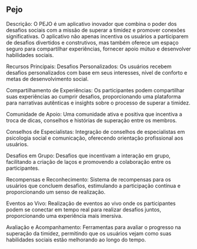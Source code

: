 ## Pejo
Descrição:
O PEJO é um aplicativo inovador que combina o poder dos desafios sociais com a missão de superar a timidez e promover conexões significativas. O aplicativo não apenas incentiva os usuários a participarem de desafios divertidos e construtivos, mas também oferece um espaço seguro para compartilhar experiências, fornecer apoio mútuo e desenvolver habilidades sociais.
 
Recursos Principais:
Desafios Personalizados: Os usuários recebem desafios personalizados com base em seus interesses, nível de conforto e metas de desenvolvimento social.

Compartilhamento de Experiências: Os participantes podem compartilhar suas experiências ao cumprir desafios, proporcionando uma plataforma para narrativas autênticas e insights sobre o processo de superar a timidez.

Comunidade de Apoio: Uma comunidade ativa e positiva que incentiva a troca de dicas, conselhos e histórias de superação entre os membros.

Conselhos de Especialistas: Integração de conselhos de especialistas em psicologia social e comunicação, oferecendo orientação profissional aos usuários.

Desafios em Grupo: Desafios que incentivam a interação em grupo, facilitando a criação de laços e promovendo a colaboração entre os participantes.

Recompensas e Reconhecimento: Sistema de recompensas para os usuários que concluem desafios, estimulando a participação contínua e proporcionando um senso de realização.

Eventos ao Vivo: Realização de eventos ao vivo onde os participantes podem se conectar em tempo real para realizar desafios juntos, proporcionando uma experiência mais imersiva.

Avaliação e Acompanhamento: Ferramentas para avaliar o progresso na superação da timidez, permitindo que os usuários vejam como suas habilidades sociais estão melhorando ao longo do tempo.
